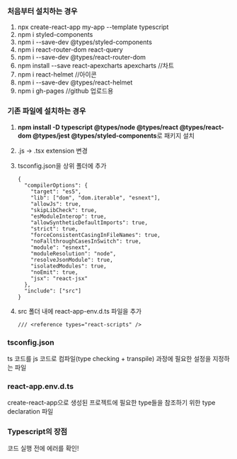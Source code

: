 ### 처음부터 설치하는 경우

1. npx create-react-app my-app --template typescript
2. npm i styled-components
3. npm i --save-dev @types/styled-components
4. npm i react-router-dom react-query
5. npm i --save-dev @types/react-router-dom
6. npm install --save react-apexcharts apexcharts //차트
7. npm i react-helmet //아이콘
8. npm i --save-dev @types/react-helmet
9. npm i gh-pages //github 업로드용



### 기존 파일에 설치하는 경우

1. **npm install -D typescript @types/node @types/react @types/react-dom @types/jest @types/styled-components**로 패키지 설치

2. .js -> .tsx extension 변경

3. tsconfig.json을 상위 폴더에 추가

   ```
   {
     "compilerOptions": {
       "target": "es5",
       "lib": ["dom", "dom.iterable", "esnext"],
       "allowJs": true,
       "skipLibCheck": true,
       "esModuleInterop": true,
       "allowSyntheticDefaultImports": true,
       "strict": true,
       "forceConsistentCasingInFileNames": true,
       "noFallthroughCasesInSwitch": true,
       "module": "esnext",
       "moduleResolution": "node",
       "resolveJsonModule": true,
       "isolatedModules": true,
       "noEmit": true,
       "jsx": "react-jsx"
     },
     "include": ["src"]
   }
   ```

4. src 폴더 내에 react-app-env.d.ts 파일을 추가

   ```
   /// <reference types="react-scripts" />
   ```

   



###  tsconfig.json

 ts 코드를 js 코드로 컴파일(type checking + transpile) 과정에 필요한 설정을 지정하는 파일



### react-app.env.d.ts

create-react-app으로 생성된 프로젝트에 필요한 type들을 참조하기 위한 type declaration 파일



### Typescript의 장점

코드 실행 전에 에러를 확인!